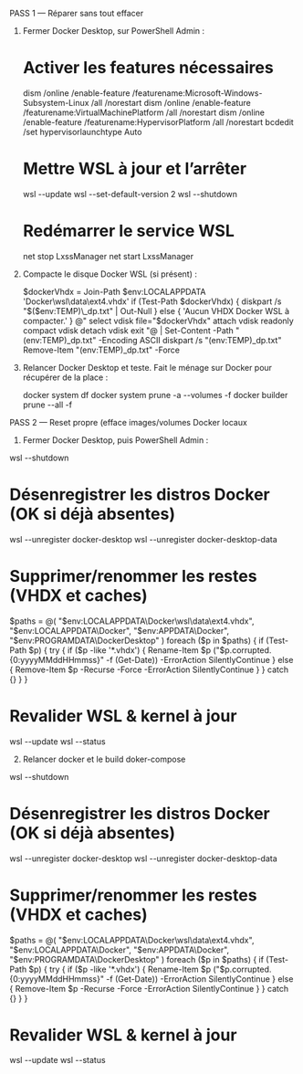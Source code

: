 PASS 1 — Réparer sans tout effacer

1. Fermer Docker Desktop, sur PowerShell Admin :

    # Activer les features nécessaires
    dism /online /enable-feature /featurename:Microsoft-Windows-Subsystem-Linux /all /norestart
    dism /online /enable-feature /featurename:VirtualMachinePlatform /all /norestart
    dism /online /enable-feature /featurename:HypervisorPlatform /all /norestart
    bcdedit /set hypervisorlaunchtype Auto
    
    # Mettre WSL à jour et l’arrêter
    wsl --update
    wsl --set-default-version 2
    wsl --shutdown
    
    # Redémarrer le service WSL
    net stop LxssManager
    net start LxssManager


2. Compacte le disque Docker WSL (si présent) :

    $dockerVhdx = Join-Path $env:LOCALAPPDATA 'Docker\wsl\data\ext4.vhdx'
    if (Test-Path $dockerVhdx) {
    diskpart /s "$($env:TEMP)\_dp.txt" | Out-Null
    } else { 'Aucun VHDX Docker WSL à compacter.' }
    @"
    select vdisk file="$dockerVhdx"
    attach vdisk readonly
    compact vdisk
    detach vdisk
    exit
    "@ | Set-Content -Path "$($env:TEMP)\_dp.txt" -Encoding ASCII
    diskpart /s "$($env:TEMP)\_dp.txt"
    Remove-Item "$($env:TEMP)\_dp.txt" -Force


3. Relancer Docker Desktop et teste.
Fait le ménage sur Docker pour récupérer de la place :

    docker system df
    docker system prune -a --volumes -f
    docker builder prune --all -f




PASS 2 — Reset propre (efface images/volumes Docker locaux

1. Fermer Docker Desktop, puis PowerShell Admin :

wsl --shutdown

# Désenregistrer les distros Docker (OK si déjà absentes)
wsl --unregister docker-desktop
wsl --unregister docker-desktop-data

# Supprimer/renommer les restes (VHDX et caches)
$paths = @(
"$env:LOCALAPPDATA\Docker\wsl\data\ext4.vhdx",
"$env:LOCALAPPDATA\Docker",
"$env:APPDATA\Docker",
"$env:PROGRAMDATA\DockerDesktop"
)
foreach ($p in $paths) {
if (Test-Path $p) {
try {
if ($p -like '*.vhdx') {
Rename-Item $p ("$p.corrupted.{0:yyyyMMddHHmmss}" -f (Get-Date)) -ErrorAction SilentlyContinue
} else {
Remove-Item $p -Recurse -Force -ErrorAction SilentlyContinue
}
} catch {}
}
}

# Revalider WSL & kernel à jour
wsl --update
wsl --status


2. Relancer docker et le build doker-compose
























wsl --shutdown

# Désenregistrer les distros Docker (OK si déjà absentes)
wsl --unregister docker-desktop
wsl --unregister docker-desktop-data

# Supprimer/renommer les restes (VHDX et caches)
$paths = @(
"$env:LOCALAPPDATA\Docker\wsl\data\ext4.vhdx",
"$env:LOCALAPPDATA\Docker",
"$env:APPDATA\Docker",
"$env:PROGRAMDATA\DockerDesktop"
)
foreach ($p in $paths) {
if (Test-Path $p) {
try {
if ($p -like '*.vhdx') {
Rename-Item $p ("$p.corrupted.{0:yyyyMMddHHmmss}" -f (Get-Date)) -ErrorAction SilentlyContinue
} else {
Remove-Item $p -Recurse -Force -ErrorAction SilentlyContinue
}
} catch {}
}
}

# Revalider WSL & kernel à jour
wsl --update
wsl --status

